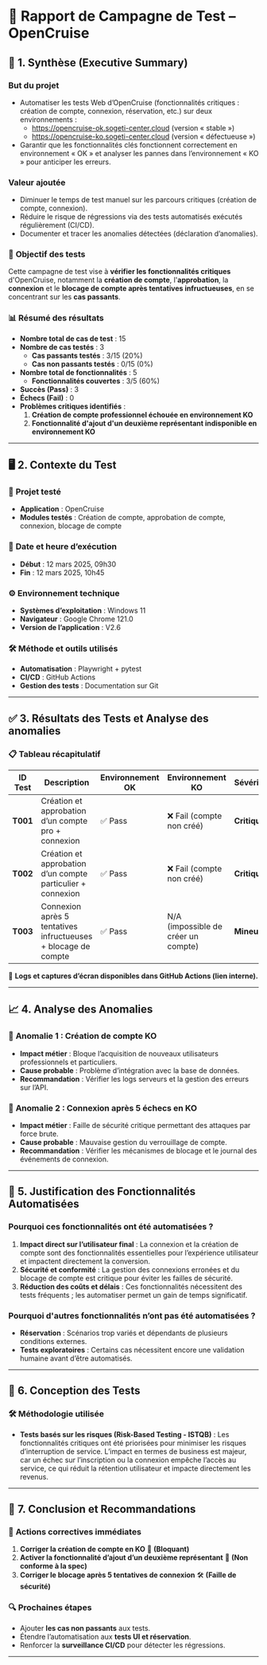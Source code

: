 # 📝 Rapport de Campagne de Test – OpenCruise

## 📌 1. Synthèse (Executive Summary)

### **But du projet**

- Automatiser les tests Web d’OpenCruise (fonctionnalités critiques : création de compte, connexion, réservation, etc.) sur deux environnements :
  - https://opencruise-ok.sogeti-center.cloud (version « stable »)
  - https://opencruise-ko.sogeti-center.cloud (version « défectueuse »)
- Garantir que les fonctionnalités clés fonctionnent correctement en environnement « OK » et analyser les pannes dans l’environnement « KO » pour anticiper les erreurs.

### **Valeur ajoutée**

- Diminuer le temps de test manuel sur les parcours critiques (création de compte, connexion).
- Réduire le risque de régressions via des tests automatisés exécutés régulièrement (CI/CD).
- Documenter et tracer les anomalies détectées (déclaration d’anomalies).

### 🎯 **Objectif des tests**

Cette campagne de test vise à **vérifier les fonctionnalités critiques** d'OpenCruise, notamment la **création de compte**, l'**approbation**, la **connexion** et le **blocage de compte après tentatives infructueuses**, en se concentrant sur les **cas passants**.

### 📊 **Résumé des résultats**

- **Nombre total de cas de test** : 15
- **Nombre de cas testés** : 3
  - **Cas passants testés** : 3/15 (20%)
  - **Cas non passants testés** : 0/15 (0%)
- **Nombre total de fonctionnalités** : 5
  - **Fonctionnalités couvertes** : 3/5 (60%)
- **Succès (Pass)** : 3
- **Échecs (Fail)** : 0
- **Problèmes critiques identifiés** :
  1. **Création de compte professionnel échouée en environnement KO**
  2. **Fonctionnalité d'ajout d'un deuxième représentant indisponible en environnement KO**

---

## 🖥️ 2. Contexte du Test

### 🔹 **Projet testé**

- **Application** : OpenCruise
- **Modules testés** : Création de compte, approbation de compte, connexion, blocage de compte

### 📅 **Date et heure d’exécution**

- **Début** : 12 mars 2025, 09h30
- **Fin** : 12 mars 2025, 10h45

### ⚙️ **Environnement technique**

- **Systèmes d’exploitation** : Windows 11
- **Navigateur** : Google Chrome 121.0
- **Version de l’application** : V2.6

### 🛠 **Méthode et outils utilisés**

- **Automatisation** : Playwright + pytest
- **CI/CD** : GitHub Actions
- **Gestion des tests** : Documentation sur Git

---

## ✅ 3. Résultats des Tests et Analyse des anomalies

### 📋 **Tableau récapitulatif**

| **ID Test** | **Description**                                                | **Environnement OK** | **Environnement KO**                | **Sévérité** |
| ----------- | -------------------------------------------------------------- | -------------------- | ----------------------------------- | ------------ |
| **T001**    | Création et approbation d’un compte pro + connexion            | ✅ Pass              | ❌ Fail (compte non créé)           | **Critique** |
| **T002**    | Création et approbation d’un compte particulier + connexion    | ✅ Pass              | ❌ Fail (compte non créé)           | **Critique** |
| **T003**    | Connexion après 5 tentatives infructueuses + blocage de compte | ✅ Pass              | N/A (impossible de créer un compte) | **Mineur**   |

📌 **Logs et captures d’écran disponibles dans GitHub Actions (lien interne).**

---

## 📈 4. Analyse des Anomalies

### 🔴 **Anomalie 1 : Création de compte KO**

- **Impact métier** : Bloque l’acquisition de nouveaux utilisateurs professionnels et particuliers.
- **Cause probable** : Problème d’intégration avec la base de données.
- **Recommandation** : Vérifier les logs serveurs et la gestion des erreurs sur l’API.

### 🔴 **Anomalie 2 : Connexion après 5 échecs en KO**

- **Impact métier** : Faille de sécurité critique permettant des attaques par force brute.
- **Cause probable** : Mauvaise gestion du verrouillage de compte.
- **Recommandation** : Vérifier les mécanismes de blocage et le journal des événements de connexion.

---

## 🎯 5. Justification des Fonctionnalités Automatisées

### **Pourquoi ces fonctionnalités ont été automatisées ?**

1. **Impact direct sur l’utilisateur final** : La connexion et la création de compte sont des fonctionnalités essentielles pour l’expérience utilisateur et impactent directement la conversion.
2. **Sécurité et conformité** : La gestion des connexions erronées et du blocage de compte est critique pour éviter les failles de sécurité.
3. **Réduction des coûts et délais** : Ces fonctionnalités nécessitent des tests fréquents ; les automatiser permet un gain de temps significatif.

### **Pourquoi d'autres fonctionnalités n’ont pas été automatisées ?**

- **Réservation** : Scénarios trop variés et dépendants de plusieurs conditions externes.
- **Tests exploratoires** : Certains cas nécessitent encore une validation humaine avant d’être automatisés.

---

## 🔧 6. Conception des Tests

### 🛠 **Méthodologie utilisée**

- **Tests basés sur les risques (Risk-Based Testing - ISTQB)** : Les fonctionnalités critiques ont été priorisées pour minimiser les risques d’interruption de service. L’impact en termes de business est majeur, car un échec sur l’inscription ou la connexion empêche l’accès au service, ce qui réduit la rétention utilisateur et impacte directement les revenus.

---

## 🏁 7. Conclusion et Recommandations

### 🚀 **Actions correctives immédiates**

1. **Corriger la création de compte en KO** 📌 **(Bloquant)**
2. **Activer la fonctionnalité d’ajout d’un deuxième représentant** 🚨 **(Non conforme à la spec)**
3. **Corriger le blocage après 5 tentatives de connexion** 🛠️ **(Faille de sécurité)**

### 🔍 **Prochaines étapes**

- Ajouter **les cas non passants** aux tests.
- Étendre l’automatisation aux **tests UI et réservation**.
- Renforcer la **surveillance CI/CD** pour détecter les régressions.

---
